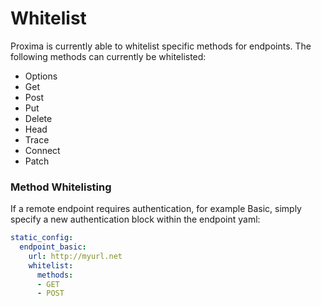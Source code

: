 # Whitelist

Proxima is currently able to whitelist specific methods for endpoints. The following methods can currently be whitelisted:

- Options
- Get
- Post
- Put
- Delete
- Head
- Trace
- Connect
- Patch

### Method Whitelisting


If a remote endpoint requires authentication, for example Basic, simply specify a new authentication block within the endpoint yaml:

```yaml
static_config:
  endpoint_basic:
    url: http://myurl.net
    whitelist:
      methods:
      - GET
      - POST
```
